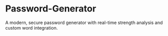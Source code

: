 # Password-Generator
A modern, secure password generator with real-time strength analysis and custom word integration.
